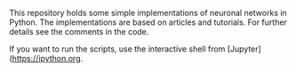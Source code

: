 This repository holds some simple implementations of neuronal networks in Python. The implementations are based on articles and tutorials. For further details see the comments in the code.

If you want to run the scripts, use the interactive shell from [Jupyter](https://ipython.org. 
